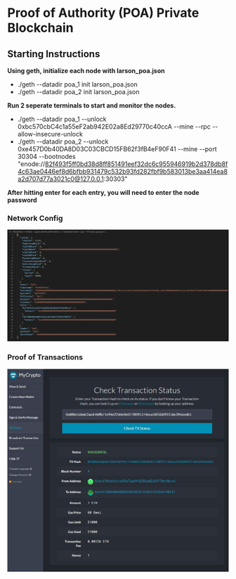 # Proof of Authority (POA) Private Blockchain

## Starting Instructions

**Using geth, initialize each node with larson_poa.json**

* ./geth --datadir poa_1 init larson_poa.json
* ./geth --datadir poa_2 init larson_poa.json

**Run 2 seperate terminals to start and monitor the nodes.**

* ./geth --datadir poa_1 --unlock 0xbc570cbC4c1a55eF2ab942E02a8Ed29770c40ccA  --mine --rpc --allow-insecure-unlock
* ./geth --datadir poa_2 --unlock 0xe457D0b40DA8D03C03CBCD15FB62f3fB4eF90F41 --mine --port 30304 --bootnodes "enode://82f493f5ff0bd38d8ff851491eef32dc6c955946919b2d378db8f4c63ae0446ef8d6bfbb931479c532b93fd282fbf9b583013be3aa414ea8a2d707d77a3021c0@127.0.0.1:30303"

**After hitting enter for each entry, you will need to enter the node password**

### Network Config

![Image of config](screenshots/puppeth_poa_config.PNG)

### Proof of Transactions

![Image of config](screenshots/sucessful_txn.JPG)

